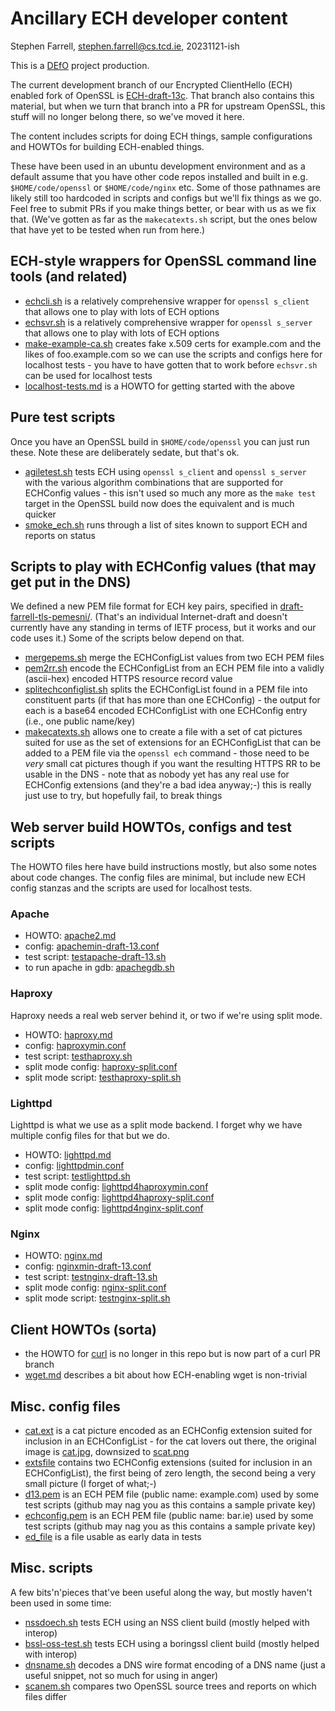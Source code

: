 # Ancillary ECH developer content

Stephen Farrell, stephen.farrell@cs.tcd.ie, 20231121-ish

This is a [DEfO](https://defo.ie) project production.

The current development branch of our Encrypted ClientHello (ECH) enabled fork
of OpenSSL is
[ECH-draft-13c](https://github.com/sftcd/openssl/tree/ECH-draft-13c). That
branch also contains this material, but when we turn that branch into a PR for
upstream OpenSSL, this stuff will no longer belong there, so we've moved it
here.

The content includes scripts for doing ECH things, sample configurations and
HOWTOs for building ECH-enabled things.

These have been used in an ubuntu development environment and as a default
assume that you have other code repos installed and built in e.g.
``$HOME/code/openssl`` or ``$HOME/code/nginx`` etc. Some of those pathnames are
likely still too hardcoded in scripts and configs but we'll fix things as we
go.  Feel free to submit PRs if you make things better, or bear with us as we
fix that. (We've gotten as far as the ``makecatexts.sh`` script, but the ones
below that have yet to be tested when run from here.)

## ECH-style wrappers for OpenSSL command line tools (and related)

- [echcli.sh](echcli.sh) is a relatively comprehensive wrapper for ``openssl
  s_client`` that allows one to play with lots of ECH options
- [echsvr.sh](echsvr.sh) is a relatively comprehensive wrapper for ``openssl
  s_server`` that allows one to play with lots of ECH options
- [make-example-ca.sh](make-example-ca.sh) creates fake x.509 certs for
  example.com and the likes of foo.example.com so we can use the scripts and
  configs here for localhost tests - you have to have gotten that to work before
  ``echsvr.sh`` can be used for localhost tests
- [localhost-tests.md](localhost-tests.md) is a HOWTO for getting started with
  the above

## Pure test scripts

Once you have an OpenSSL build in ``$HOME/code/openssl`` you can just
run these. Note these are deliberately sedate, but that's ok.

- [agiletest.sh](agiletest.sh) tests ECH using ``openssl s_client`` and
  ``openssl s_server`` with the various algorithm combinations that are
  supported for ECHConfig values - this isn't used so much any more as 
  the ``make test`` target in the OpenSSL build now does the equivalent
  and is much quicker
- [smoke_ech.sh](smoke_ech.sh) runs through a list of sites known to support
  ECH and reports on status

## Scripts to play with ECHConfig values (that may get put in the DNS)

We defined a new PEM file format for ECH key pairs, specified in
[draft-farrell-tls-pemesni/](https://datatracker.ietf.org/doc/draft-farrell-tls-pemesni/).
(That's an individual Internet-draft and doesn't currently have any standing in
terms of IETF process, but it works and our code uses it.) 
Some of the scripts below depend on that.

- [mergepems.sh](mergepems.sh) merge the ECHConfigList values from two ECH PEM
  files
- [pem2rr.sh](pem2rr.sh) encode the ECHConfigList from an ECH PEM file into a
  validly (ascii-hex) encoded HTTPS resource record value
- [splitechconfiglist.sh](splitechconfiglist.sh) splits the ECHConfigList found
  in a PEM file into constituent parts (if that has more than one ECHConfig) -
  the output for each is a base64 encoded ECHConfigList with one ECHConfig entry
  (i.e., one public name/key)
- [makecatexts.sh](makecatexts.sh) allows one to create a file with a set of cat
  pictures suited for use as the set of extensions for an ECHConfigList
  that can be added to a PEM file via the ``openssl ech`` command - those
  need to be *very* small cat pictures though if you want the resulting 
  HTTPS RR to be usable in the DNS - note that as nobody yet has any real use
  for ECHConfig extensions (and they're a bad idea anyway;-) this is really
  just use to try, but hopefully fail, to break things

## Web server build HOWTOs, configs and test scripts

The HOWTO files here have build instructions mostly, but also some notes about
code changes. The config files are minimal, but include new ECH config stanzas
and the scripts are used for localhost tests.

### Apache

- HOWTO: [apache2.md](apache2.md)
- config: [apachemin-draft-13.conf](apachemin-draft-13.conf)
- test script: [testapache-draft-13.sh](testapache-draft-13.sh)
- to run apache in gdb: [apachegdb.sh](apachegdb.sh)

### Haproxy

Haproxy needs a real web server behind it, or two if we're
using split mode.

- HOWTO: [haproxy.md](haproxy.md)
- config: [haproxymin.conf](haproxymin.conf)
- test script: [testhaproxy.sh](testhaproxy.sh)
- split mode config: [haproxy-split.conf](haproxy-split.conf)
- split mode script: [testhaproxy-split.sh](testhaproxy-split.sh)

### Lighttpd

Lighttpd is what we use as a split mode backend. I forget why we
have multiple config files for that but we do.

- HOWTO: [lighttpd.md](lighttpd.md)
- config: [lighttpdmin.conf](lighttpdmin.conf)
- test script: [testlighttpd.sh](testlighttpd.sh)
- split mode config: [lighttpd4haproxymin.conf](lighttpd4haproxymin.conf)
- split mode config: [lighttpd4haproxy-split.conf](lighttpd4haproxy-split.conf)
- split mode config: [lighttpd4nginx-split.conf](lighttpd4nginx-split.conf)

### Nginx

- HOWTO: [nginx.md](nginx.md)
- config: [nginxmin-draft-13.conf](nginxmin-draft-13.conf)
- test script: [testnginx-draft-13.sh](testnginx-draft-13.sh)
- split mode config: [nginx-split.conf](nginx-split.conf)
- split mode script: [testnginx-split.sh](testnginx-split.sh)

## Client HOWTOs (sorta)

- the HOWTO for [curl](https://github.com/sftcd/curl/blob/ECH-experimental/docs/ECH.md)
  is no longer in this repo but is now part of a curl PR branch
- [wget.md](wget.md) describes a bit about how ECH-enabling wget is non-trivial

## Misc. config files

- [cat.ext](cat.ext) is a cat picture encoded as an ECHConfig extension suited
  for inclusion in an ECHConfigList - for the cat lovers out there, the
  original image is [cat.jpg](cat.jpg), downsized to [scat.png](scat.png)
- [extsfile](extsfile) contains two ECHConfig extensions (suited for inclusion
  in an ECHConfigList), the first being of zero length, the second being a very
  small picture (I forget of what;-)
- [d13.pem](d13.pem) is an ECH PEM file (public name: example.com) used by some
  test scripts (github may nag you as this contains a sample private key)
- [echconfig.pem](echconfig.pem) is an ECH PEM file (public name: bar.ie) used
  by some test scripts (github may nag you as this contains a sample private
  key)
- [ed_file](ed_file) is a file usable as early data in tests

## Misc. scripts

A few bits'n'pieces that've been useful along the way, but mostly haven't been
used in some time:

- [nssdoech.sh](nssdoech.sh) tests ECH using an NSS client build (mostly helped
  with interop)
- [bssl-oss-test.sh](bssl-oss-test.sh) tests ECH using a boringssl client build
  (mostly helped with interop)
- [dnsname.sh](dnsname.sh) decodes a DNS wire format encoding of a DNS name
  (just a useful snippet, not so much for using in anger)
- [scanem.sh](scanem.sh) compares two OpenSSL source trees and reports on which
  files differ
